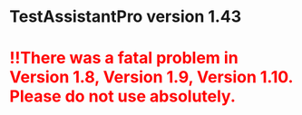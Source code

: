 # TestAssistantPro version 1.43

# <span style="color:red">!!There was a fatal problem in Version 1.8, Version 1.9, Version 1.10. Please do not use absolutely.</span>

